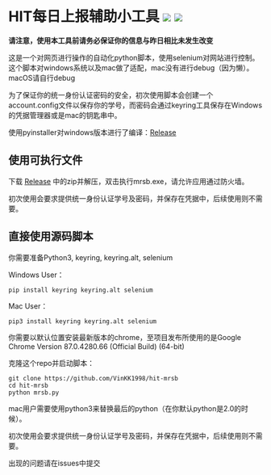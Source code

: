 # HIT每日上报辅助小工具 ![](https://img.shields.io/badge/license-GNU-blue) ![](https://img.shields.io/badge/Python-3.7.4-blue)

**请注意，使用本工具前请务必保证你的信息与昨日相比未发生改变**

这是一个对网页进行操作的自动化python脚本，使用selenium对网站进行控制。这个脚本对windows系统以及mac做了适配，mac没有进行debug（因为懒）。macOS请自行debug

为了保证你的统一身份认证密码的安全，初次使用脚本会创建一个account.config文件以保存你的学号，而密码会通过keyring工具保存在Windows的凭据管理器或是mac的钥匙串中。

使用pyinstaller对windows版本进行了编译：[Release](https://github.com/VinKK1998/hit-mrsb/releases/tag/v1.22474487139)



## 使用可执行文件

下载 [Release](https://github.com/VinKK1998/hit-mrsb/releases/tag/v1.22474487139) 中的zip并解压，双击执行mrsb.exe，请允许应用通过防火墙。

初次使用会要求提供统一身份认证学号及密码，并保存在凭据中，后续使用则不需要。



## 直接使用源码脚本

你需要准备Python3, keyring, keyring.alt, selenium

Windows User：

```
pip install keyring keyring.alt selenium
```

Mac User：

```
pip3 install keyring keyring.alt selenium
```

你需要以默认位置安装最新版本的chrome，至项目发布所使用的是Google Chrome Version 87.0.4280.66 (Official Build) (64-bit)

克隆这个repo并启动脚本：

```
git clone https://github.com/VinKK1998/hit-mrsb
cd hit-mrsb
python mrsb.py
```

mac用户需要使用python3来替换最后的python（在你默认python是2.0的时候）。

初次使用会要求提供统一身份认证学号及密码，并保存在凭据中，后续使用则不需要。

出现的问题请在issues中提交